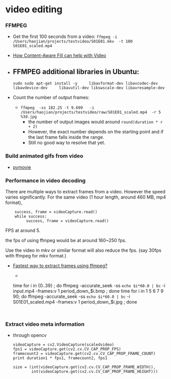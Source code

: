 video editing
=================


### FFMPEG

- Get the first 100 seconds from a video: ```ffmpeg -i  /Users/haojian/projects/testvideo/S01E01.mkv  -t 100   S01E01_scaled.mp4```


- [How Content-Aware Fill can help with Video](http://tv.adobe.com/watch/short-and-suite/how-contentaware-fill-can-help-with-video/)

- FFMPEG additional libraries in Ubuntu: 
	- 
	```
	sudo sudo apt-get install -y     libavformat-dev libavcodec-dev libavdevice-dev     libavutil-dev libswscale-dev libavresample-dev
	```

- Count the number of output frames: 
	- `ffmpeg  -ss 182.25 -t 9.699   -i /Users/haojian/projects/testvideo/raw/S01E01_scaled.mp4  -r 5 %3d.jpg`
		- the number of output images would around `round(duration * r + 2)`
		- However, the exact number depends on the starting point and if the last frame falls inside the range. 
		- Still no good way to resolve that yet.


### Build animated gifs from video

- [pymovie](http://zulko.github.io/blog/2014/01/23/making-animated-gifs-from-video-files-with-python/)


### Performance in video decoding

There are multiple ways to extract frames from a video. However the speed varies significantly.
For the same video (1 hour length, around 460 MB, mp4 format), 


```
    success, frame = videoCapture.read()
    while success:
         success, frame = videoCapture.read()
```

FPS at around 5.


the fps of using ffmpeg would be at around 160~250 fps.

Use the video in mkv or similar format will also reduce the fps. (say 30fps with ffmpeg for mkv format.)



- [Fastest way to extract frames using ffmpeg?](http://stackoverflow.com/questions/10957412/fastest-way-to-extract-frames-using-ffmpeg)
	- ```
	time for i in {0..39} ; do ffmpeg -accurate_seek -ss `echo $i*60.0 | bc` -i input.mp4   -frames:v 1 period_down_$i.bmp ; done
	time for i in 1 5 6 7 9 90; do ffmpeg -accurate_seek -ss `echo $i*60.0 | bc` -i S01E01_scaled.mp4   -frames:v 1 period_down_$i.jpg ; done
	
	```
	
	
### Extract video meta information

- through opencv
	```
    videoCapture = cv2.VideoCapture(scaledvideo)
    fps1 = videoCapture.get(cv2.cv.CV_CAP_PROP_FPS)
    framecount2 = videoCapture.get(cv2.cv.CV_CAP_PROP_FRAME_COUNT)
    print duration1 * fps1, framecount2, fps1

    size = (int(videoCapture.get(cv2.cv.CV_CAP_PROP_FRAME_WIDTH)),
            int(videoCapture.get(cv2.cv.CV_CAP_PROP_FRAME_HEIGHT)))
	```